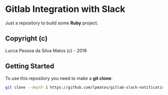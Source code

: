 Gitlab Integration with Slack
============

Just a repository to build some **Ruby** project.

## Copyright (c)

Lucca Pessoa da Silva Matos (c) - 2019

## Getting Started

To use this repository you need to make a **git clone**:

```bash
git clone --depth 1 https://github.com/lpmatos/gitlab-slack-notifications.git -b master
```
